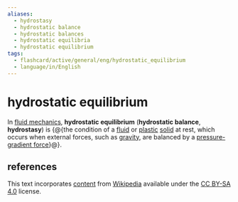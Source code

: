 ```yaml
---
aliases:
  - hydrostasy
  - hydrostatic balance
  - hydrostatic balances
  - hydrostatic equilibria
  - hydrostatic equilibrium
tags:
  - flashcard/active/general/eng/hydrostatic_equilibrium
  - language/in/English
---
```


# hydrostatic equilibrium

In [fluid mechanics](fluid%20mechanics.md), __hydrostatic equilibrium__ (__hydrostatic balance__, __hydrostasy__) is {@{the condition of a [fluid](fluid.md) or [plastic](plasticity%20(physics).md) [solid](solid.md) at rest, which occurs when external forces, such as [gravity](gravity.md), are balanced by a [pressure-gradient force](pressure-gradient%20force.md)}@}.

## references

This text incorporates [content](https://en.wikipedia.org/wiki/hydrostatic_equilibrium) from [Wikipedia](Wikipedia.md) available under the [CC BY-SA 4.0](https://creativecommons.org/licenses/by-sa/4.0/) license.
